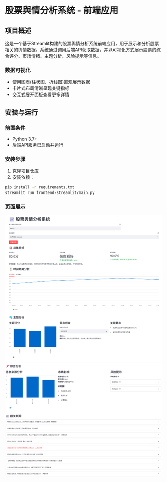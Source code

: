# 股票舆情分析系统 - 前端应用

## 项目概述
这是一个基于Streamlit构建的股票舆情分析系统前端应用，用于展示和分析股票相关的舆情数据。系统通过调用后端API获取数据，并以可视化方式展示股票的综合评分、市场情绪、主题分析、风险提示等信息。

### 数据可视化
- 使用图表(柱状图、折线图)直观展示数据
- 卡片式布局清晰呈现关键指标
- 交互式展开面板查看更多详情

## 安装与运行

### 前置条件
- Python 3.7+
- 后端API服务已启动并运行

### 安装步骤
1. 克隆项目仓库
2. 安装依赖：
```bash
pip install -r requirements.txt
streamlit run frontend-streamlit/main.py
```

### 页面展示
![img.png](img.png)
![img_1.png](img_1.png)